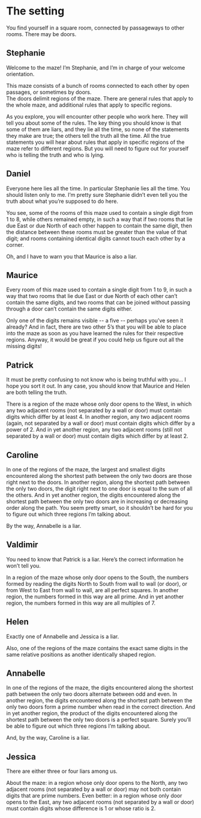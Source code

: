 # The setting

You find yourself in a square room, connected by passageways to other rooms. There may be doors.

## Stephanie
Welcome to the maze! I’m Stephanie, and I’m in charge of your welcome orientation.

This maze consists of a bunch of rooms connected to each other by open passages, or sometimes by doors.  
The doors delimit regions of the maze. There are general rules that apply to the whole maze, and additional 
rules that apply to specific regions.  

As you explore, you will encounter other people who work here. They will tell you about some of the rules. 
The key thing you should know is that some of them are liars, and they lie all the time, so none of the 
statements they make are true; the others tell the truth all the time. All the true statements you will 
hear about rules that apply in specific regions of the maze refer to different regions. But you will need 
to figure out for yourself who is telling the truth and who is lying.

## Daniel
Everyone here lies all the time. In particular Stephanie lies all the time. You should listen only to me.
I’m pretty sure Stephanie didn’t even tell you the truth about what you’re supposed to do here.

You see, some of the rooms of this maze used to contain a single digit from 1 to 8, while others remained 
empty, in such a way that if two rooms that lie due East or due North of each other happen to contain the
same digit, then the distance between these rooms must be greater than the value of that digit; and rooms 
containing identical digits cannot touch each other by a corner.

Oh, and I have to warn you that Maurice is also a liar.

## Maurice
Every room of this maze used to contain a single digit from 1 to 9, in such a way that two rooms that lie due 
East or due North of each other can’t contain the same digits, and two rooms that can be joined without passing 
through a door can’t contain the same digits either.

Only one of the digits remains visible -- a five -- perhaps you’ve seen it already? And in fact, there are
two other 5’s that you will be able to place into the maze as soon as you have learned the rules for their 
respective regions. Anyway, it would be great if you could help us figure out all the missing digits!

## Patrick
It must be pretty confusing to not know who is being truthful with you... I hope you sort it out. In any case,
you should know that Maurice and Helen are both telling the truth.

There is a region of the maze whose only door opens to the West, in which any two adjacent rooms (not separated
by a wall or door) must contain digits which differ by at least 4. In another region, any two adjacent rooms
(again, not separated by a wall or door) must contain digits which differ by a power of 2. And in yet another 
region, any two adjacent rooms (still not separated by a wall or door) must contain digits which differ by at
least 2.

## Caroline
In one of the regions of the maze, the largest and smallest digits encountered along the shortest path between 
the only two doors are those right next to the doors. In another region, along the shortest path between the only
two doors, the digit right next to one door is equal to the sum of all the others. And in yet another region, 
the digits encountered along the shortest path between the only two doors are in increasing or decreasing order
along the path. You seem pretty smart, so it shouldn’t be hard for you to figure out which three regions I’m 
talking about.

By the way, Annabelle is a liar.

## Valdimir
You need to know that Patrick is a liar. Here’s the correct information he won’t tell you.

In a region of the maze whose only door opens to the South, the numbers formed by reading the digits North to 
South from wall to wall (or door), or from West to East from wall to wall, are all perfect squares. In another
region, the numbers formed in this way are all prime. And in yet another region, the numbers formed in this way
are all multiples of 7.

## Helen
Exactly one of Annabelle and Jessica is a liar.

Also, one of the regions of the maze contains the exact same digits in the same relative positions as another
identically shaped region.

## Annabelle
In one of the regions of the maze, the digits encountered along the shortest path between the only two doors 
alternate between odd and even. In another region, the digits encountered along the shortest path between the 
only two doors form a prime number when read in the correct direction. And in yet another region, the product 
of the digits encountered along the shortest path between the only two doors is a perfect square. Surely you’ll
be able to figure out which three regions I’m talking about.

And, by the way, Caroline is a liar.

## Jessica
There are either three or four liars among us.

About the maze: in a region whose only door opens to the North, any two adjacent rooms (not separated by a wall or 
door) may not both contain digits that are prime numbers. Even better: in a region whose only door opens to the 
East, any two adjacent rooms (not separated by a wall or door) must contain digits whose difference is 1 or 
whose ratio is 2.
